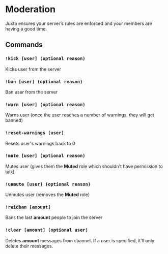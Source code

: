 # Moderation

Juxta ensures your server’s rules are enforced and your members are having a good time.

## Commands
### `!kick [user] (optional reason)`
Kicks user from the server

### `!ban [user] (optional reason)`
Ban user from the server

### `!warn [user] (optional reason)`
Warns user (once the user reaches a number of warnings, they will get banned)

### `!reset-warnings [user]`
Resets user's warnings back to 0

### `!mute [user] (optional reason)`
Mutes user (gives them the **Muted** role which shouldn't have permission to talk)

### `!unmute [user] (optional reason)`
Unmutes user (removes the **Muted** role)

### `!raidban [amount]`
Bans the last **amount** people to join the server

### `!clear [amount] (optional user)`
Deletes **amount** messages from channel. If a user is specified, it'll only delete their messages.